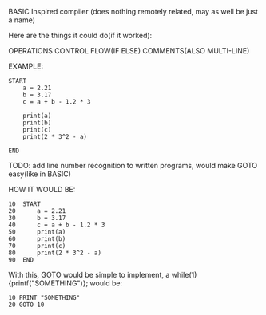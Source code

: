 BASIC Inspired compiler (does nothing remotely related, may as well be just a name)

Here are the things it could do(if it worked):

OPERATIONS
CONTROL FLOW(IF ELSE)
COMMENTS(ALSO MULTI-LINE)


EXAMPLE:


```
START
	a = 2.21
	b = 3.17
	c = a + b - 1.2 * 3
	
	print(a)
	print(b)
	print(c)
	print(2 * 3^2 - a)
	
END
```



TODO: add line number recognition to written programs, would make GOTO easy(like in BASIC)

HOW IT WOULD BE:
```
10  START
20  	a = 2.21
30  	b = 3.17
40  	c = a + b - 1.2 * 3
50  	print(a)
60  	print(b)
70  	print(c)
80    	print(2 * 3^2 - a)	
90  END
```

With this, GOTO would be simple to implement, a while(1){printf("SOMETHING")}; would be:
```
10 PRINT "SOMETHING"
20 GOTO 10
```